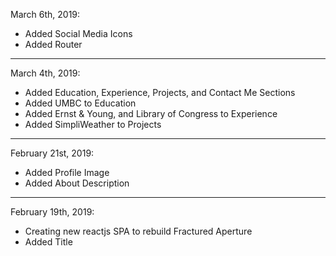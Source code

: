 March 6th, 2019:
- Added Social Media Icons
- Added Router

--------------------------------------------------------
March 4th, 2019:
- Added Education, Experience, Projects, and Contact Me Sections
- Added UMBC to Education
- Added Ernst & Young, and Library of Congress to Experience
- Added SimpliWeather to Projects

--------------------------------------------------------
February 21st, 2019:
- Added Profile Image
- Added About Description

--------------------------------------------------------
February 19th, 2019:
- Creating new reactjs SPA to rebuild Fractured Aperture
- Added Title